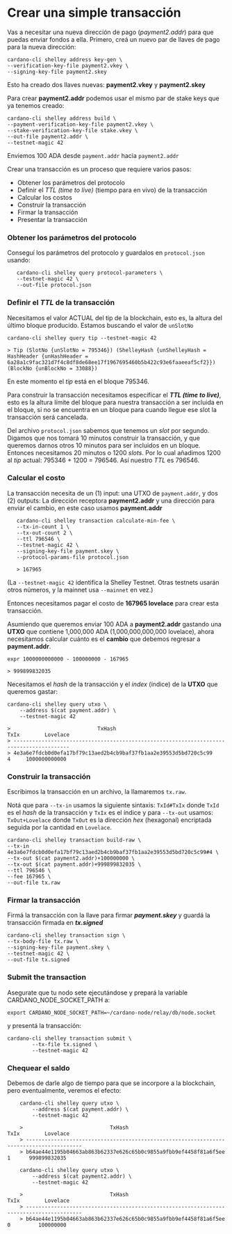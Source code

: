 # Crear una simple transacción

Vas a necesitar una nueva dirección de pago (_payment2.addr_) para que puedas enviar fondos a ella. Primero, creá un nuevo par de llaves de pago para la nueva dirección:

    cardano-cli shelley address key-gen \
    --verification-key-file payment2.vkey \
    --signing-key-file payment2.skey

Esto ha creado dos llaves nuevas: __payment2.vkey__ y __payment2.skey__

Para crear __payment2.addr__ podemos usar el mismo par de stake keys que ya tenemos creado:

    cardano-cli shelley address build \
    --payment-verification-key-file payment2.vkey \
    --stake-verification-key-file stake.vkey \
    --out-file payment2.addr \
    --testnet-magic 42

Enviemos 100 ADA desde `payment.addr` hacia `payment2.addr`

Crear una transacción es un proceso que requiere varios pasos:

* Obtener los parámetros del protocolo
* Definir el _TTL (time to live)_ (tiempo para en vivo) de la transacción
* Calcular los costos
* Construir la transacción
* Firmar la transacción
* Presentar la transacción

### Obtener los parámetros del protocolo
Conseguí los parámetros del protocolo y guardalos en `protocol.json` usando:

       cardano-cli shelley query protocol-parameters \
       --testnet-magic 42 \
       --out-file protocol.json

### Definir el _TTL_ de la transacción

Necesitamos el valor ACTUAL del tip de la blockchain, esto es, la altura del último bloque producido. Estamos buscando el valor de `unSlotNo`

    cardano-cli shelley query tip --testnet-magic 42

    > Tip (SlotNo {unSlotNo = 795346}) (ShelleyHash {unShelleyHash = HashHeader {unHashHeader =        6a28a1c9fac321d7f4c8df8de68ee17f1967695460b5b422c93e6faaeeaf5cf2}}) (BlockNo {unBlockNo = 33088})

En este momento el _tip_ está en el bloque 795346.

Para construir la transacción necesitamos especificar el _**TTL (time to live)**_, esto es la altura límite del bloque para nuestra transacción a ser incluida en el bloque, si no se encuentra en un bloque para cuando llegue ese slot la transacción será cancelada.

Del archivo `protocol.json` sabemos que tenemos un _slot_ por segundo. Digamos que nos tomará 10 minutos construir la transacción, y que queremos darnos otros 10 minutos para ser incluidos en un bloque. Entonces necesitamos 20 minutos o 1200 _slots_. Por lo cual añadimos 1200 al _tip_ actual: 795346 + 1200 = 796546. Así nuestro _TTL_ es 796546.

### Calcular el costo
La transacción necesita de un (1) input: una UTXO de `payment.addr`, y dos (2) outputs: La dirección receptora **payment2.addr** y una dirección para enviar el cambio, en este caso usamos **payment.addr**

       cardano-cli shelley transaction calculate-min-fee \
       --tx-in-count 1 \
       --tx-out-count 2 \
       --ttl 796546 \
       --testnet-magic 42 \
       --signing-key-file payment.skey \
       --protocol-params-file protocol.json

       > 167965

(La `--testnet-magic 42` identifica la Shelley Testnet. Otras testnets usarán otros números, y la mainnet usa `--mainnet` en vez.)

Entonces necesitamos pagar el costo de **167965 lovelace** para crear esta transacción.

Asumiendo que queremos enviar 100 ADA a **payment2.addr** gastando una **UTXO** que contiene 1,000,000 ADA (1,000,000,000,000 lovelace), ahora necesitamos calcular cuánto es el **cambio** que debemos regresar a **payment.addr**.

    expr 1000000000000 - 100000000 - 167965

    > 999899832035

Necesitamos el _hash_ de la transacción y el _index_ (índice) de la **UTXO** que queremos gastar:

    cardano-cli shelley query utxo \
        --address $(cat payment.addr) \
        --testnet-magic 42

    >                            TxHash                                 TxIx        Lovelace
    > ----------------------------------------------------------------------------------------
    > 4e3a6e7fdcb0d0efa17bf79c13aed2b4cb9baf37fb1aa2e39553d5bd720c5c99     4     1000000000000


### Construir la transacción

Escribimos la transacción en un archivo, la llamaremos `tx.raw`.

Notá que para `--tx-in` usamos la siguiente sintaxis: `TxId#TxIx` donde `TxId` es el _hash_ de la transacción y `TxIx` es el índice y para `--tx-out` usamos: `TxOut+Lovelace` donde `TxOut` es la dirección _hex_ (hexagonal) encriptada seguida por la cantidad en `Lovelace`.

    cardano-cli shelley transaction build-raw \
    --tx-in 4e3a6e7fdcb0d0efa17bf79c13aed2b4cb9baf37fb1aa2e39553d5bd720c5c99#4 \
    --tx-out $(cat payment2.addr)+100000000 \
    --tx-out $(cat payment.addr)+999899832035 \
    --ttl 796546 \
    --fee 167965 \
    --out-file tx.raw

### Firmar la transacción
Firmá la transacción con la llave para firmar _**payment.skey**_ y guardá la transacción firmada en _**tx.signed**_

    cardano-cli shelley transaction sign \
    --tx-body-file tx.raw \
    --signing-key-file payment.skey \
    --testnet-magic 42 \
    --out-file tx.signed

### Submit the transaction
Asegurate que tu nodo sete ejecutándose y prepará la variable CARDANO_NODE_SOCKET_PATH a:

    export CARDANO_NODE_SOCKET_PATH=~/cardano-node/relay/db/node.socket

y presentá la transacción:

    cardano-cli shelley transaction submit \
            --tx-file tx.signed \
            --testnet-magic 42

### Chequear el saldo

Debemos de darle algo de tiempo para que se incorpore a la blockchain, pero eventualmente, veremos el efecto:

        cardano-cli shelley query utxo \
            --address $(cat payment.addr) \
            --testnet-magic 42

        >                            TxHash                                 TxIx        Lovelace
        > ----------------------------------------------------------------------------------------
        > b64ae44e1195b04663ab863b62337e626c65b0c9855a9fbb9ef4458f81a6f5ee     1      999899832035

        cardano-cli shelley query utxo \
            --address $(cat payment2.addr) \
            --testnet-magic 42

        >                            TxHash                                 TxIx        Lovelace
        > ----------------------------------------------------------------------------------------
        > b64ae44e1195b04663ab863b62337e626c65b0c9855a9fbb9ef4458f81a6f5ee     0         100000000
